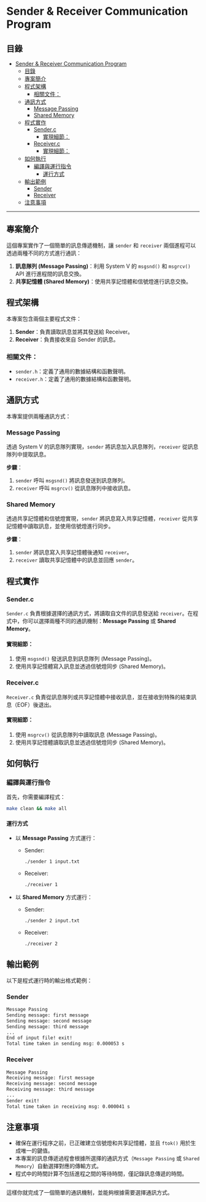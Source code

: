 # Sender & Receiver Communication Program

## 目錄
- [Sender \& Receiver Communication Program](#sender--receiver-communication-program)
  - [目錄](#目錄)
  - [專案簡介](#專案簡介)
  - [程式架構](#程式架構)
    - [相關文件：](#相關文件)
  - [通訊方式](#通訊方式)
    - [Message Passing](#message-passing)
    - [Shared Memory](#shared-memory)
  - [程式實作](#程式實作)
    - [Sender.c](#senderc)
      - [實現細節：](#實現細節)
    - [Receiver.c](#receiverc)
      - [實現細節：](#實現細節-1)
  - [如何執行](#如何執行)
    - [編譯與運行指令](#編譯與運行指令)
      - [運行方式](#運行方式)
  - [輸出範例](#輸出範例)
    - [Sender](#sender)
    - [Receiver](#receiver)
  - [注意事項](#注意事項)

---

## 專案簡介

這個專案實作了一個簡單的訊息傳遞機制，讓 `sender` 和 `receiver` 兩個進程可以透過兩種不同的方式進行通訊：
1. **訊息隊列 (Message Passing)**：利用 System V 的 `msgsnd()` 和 `msgrcv()` API 進行進程間的訊息交換。
2. **共享記憶體 (Shared Memory)**：使用共享記憶體和信號燈進行訊息交換。

## 程式架構

本專案包含兩個主要程式文件：
1. **Sender**：負責讀取訊息並將其發送給 Receiver。
2. **Receiver**：負責接收來自 Sender 的訊息。

### 相關文件：
- `sender.h`：定義了通用的數據結構和函數聲明。
- `receiver.h`：定義了通用的數據結構和函數聲明。

## 通訊方式

本專案提供兩種通訊方式：

### Message Passing

透過 System V 的訊息隊列實現，`sender` 將訊息加入訊息隊列，`receiver` 從訊息隊列中提取訊息。

**步驟**：
1. `sender` 呼叫 `msgsnd()` 將訊息發送到訊息隊列。
2. `receiver` 呼叫 `msgrcv()` 從訊息隊列中接收訊息。

### Shared Memory

透過共享記憶體和信號燈實現，`sender` 將訊息寫入共享記憶體，`receiver` 從共享記憶體中讀取訊息，並使用信號燈進行同步。

**步驟**：
1. `sender` 將訊息寫入共享記憶體後通知 `receiver`。
2. `receiver` 讀取共享記憶體中的訊息並回應 `sender`。

## 程式實作

### Sender.c

`Sender.c` 負責根據選擇的通訊方式，將讀取自文件的訊息發送給 `receiver`。在程式中，你可以選擇兩種不同的通訊機制：**Message Passing** 或 **Shared Memory**。

#### 實現細節：
1. 使用 `msgsnd()` 發送訊息到訊息隊列 (Message Passing)。
2. 使用共享記憶體寫入訊息並透過信號燈同步 (Shared Memory)。

### Receiver.c

`Receiver.c` 負責從訊息隊列或共享記憶體中接收訊息，並在接收到特殊的結束訊息（EOF）後退出。

#### 實現細節：
1. 使用 `msgrcv()` 從訊息隊列中讀取訊息 (Message Passing)。
2. 使用共享記憶體讀取訊息並透過信號燈同步 (Shared Memory)。

## 如何執行

### 編譯與運行指令

首先，你需要編譯程式：
```bash
make clean && make all
```

#### 運行方式
- 以 **Message Passing** 方式運行：
  - Sender:
    ```bash
    ./sender 1 input.txt
    ```
  - Receiver:
    ```bash
    ./receiver 1
    ```
  
- 以 **Shared Memory** 方式運行：
  - Sender:
    ```bash
    ./sender 2 input.txt
    ```
  - Receiver:
    ```bash
    ./receiver 2
    ```

## 輸出範例

以下是程式運行時的輸出格式範例：

### Sender

```bash
Message Passing
Sending message: first message
Sending message: second message
Sending message: third message
...
End of input file! exit!
Total time taken in sending msg: 0.000053 s
```

### Receiver

```bash
Message Passing
Receiving message: first message
Receiving message: second message
Receiving message: third message
...
Sender exit!
Total time taken in receiving msg: 0.000041 s
```

## 注意事項

- 確保在運行程序之前，已正確建立信號燈和共享記憶體，並且 `ftok()` 用於生成唯一的鍵值。
- 本專案的訊息傳遞過程會根據所選擇的通訊方式（`Message Passing` 或 `Shared Memory`）自動選擇對應的傳輸方式。
- 程式中的時間計算不包括進程之間的等待時間，僅記錄訊息傳遞的時間。

---

這樣你就完成了一個簡單的通訊機制，並能夠根據需要選擇通訊方式。